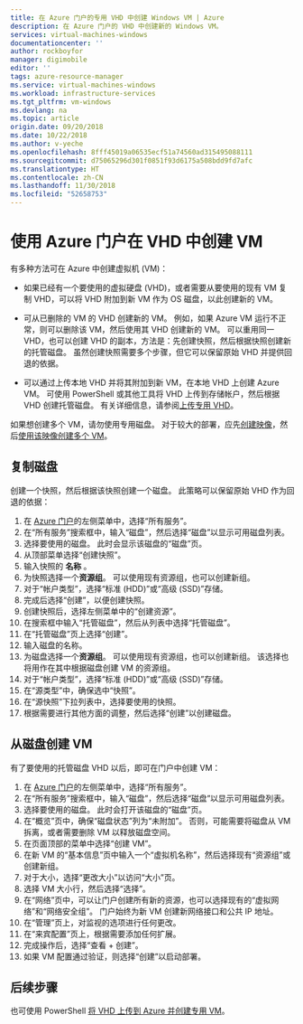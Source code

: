 ```yaml
---
title: 在 Azure 门户的专用 VHD 中创建 Windows VM | Azure
description: 在 Azure 门户的 VHD 中创建新的 Windows VM。
services: virtual-machines-windows
documentationcenter: ''
author: rockboyfor
manager: digimobile
editor: ''
tags: azure-resource-manager
ms.service: virtual-machines-windows
ms.workload: infrastructure-services
ms.tgt_pltfrm: vm-windows
ms.devlang: na
ms.topic: article
origin.date: 09/20/2018
ms.date: 10/22/2018
ms.author: v-yeche
ms.openlocfilehash: 8fff45019a06535ecf51a74560ad315495088111
ms.sourcegitcommit: d75065296d301f0851f93d6175a508bdd9fd7afc
ms.translationtype: HT
ms.contentlocale: zh-CN
ms.lasthandoff: 11/30/2018
ms.locfileid: "52658753"
---
```

# <a name="create-a-vm-from-a-vhd-by-using-the-azure-portal"></a>使用 Azure 门户在 VHD 中创建 VM

有多种方法可在 Azure 中创建虚拟机 (VM)： 

- 如果已经有一个要使用的虚拟硬盘 (VHD)，或者需要从要使用的现有 VM 复制 VHD，可以将 VHD 附加到新 VM 作为 OS 磁盘，以此创建新的 VM。 

- 可从已删除的 VM 的 VHD 创建新的 VM。 例如，如果 Azure VM 运行不正常，则可以删除该 VM，然后使用其 VHD 创建新的 VM。 可以重用同一 VHD，也可以创建 VHD 的副本，方法是：先创建快照，然后根据快照创建新的托管磁盘。 虽然创建快照需要多个步骤，但它可以保留原始 VHD 并提供回退的依据。

- 可以通过上传本地 VHD 并将其附加到新 VM，在本地 VHD 上创建 Azure VM。 可使用 PowerShell 或其他工具将 VHD 上传到存储帐户，然后根据 VHD 创建托管磁盘。 有关详细信息，请参阅[上传专用 VHD](create-vm-specialized.md#option-2-upload-a-specialized-vhd)。 

如果想创建多个 VM，请勿使用专用磁盘。 对于较大的部署，应先[创建映像](capture-image-resource.md)，然后[使用该映像创建多个 VM](create-vm-generalized-managed.md)。

## <a name="copy-a-disk"></a>复制磁盘

创建一个快照，然后根据该快照创建一个磁盘。 此策略可以保留原始 VHD 作为回退的依据：

1. 在 [Azure 门户](https://portal.azure.cn)的左侧菜单中，选择“所有服务”。
2. 在“所有服务”搜索框中，输入“磁盘”，然后选择“磁盘”以显示可用磁盘列表。
3. 选择要使用的磁盘。 此时会显示该磁盘的“磁盘”页。
4. 从顶部菜单选择“创建快照”。 
5. 输入快照的 **名称** 。
6. 为快照选择一个**资源组**。 可以使用现有资源组，也可以创建新组。
7. 对于“帐户类型”，选择“标准 (HDD)”或“高级 (SSD)”存储。
8. 完成后选择“创建”，以便创建快照。
9. 创建快照后，选择左侧菜单中的“创建资源”。
10. 在搜索框中输入“托管磁盘”，然后从列表中选择“托管磁盘”。
11. 在“托管磁盘”页上选择“创建”。
12. 输入磁盘的名称。
13. 为磁盘选择一个**资源组**。 可以使用现有资源组，也可以创建新组。 该选择也将用作在其中根据磁盘创建 VM 的资源组。
14. 对于“帐户类型”，选择“标准 (HDD)”或“高级 (SSD)”存储。
15. 在“源类型”中，确保选中“快照”。
16. 在“源快照”下拉列表中，选择要使用的快照。
17. 根据需要进行其他方面的调整，然后选择“创建”以创建磁盘。

## <a name="create-a-vm-from-a-disk"></a>从磁盘创建 VM

有了要使用的托管磁盘 VHD 以后，即可在门户中创建 VM：

1. 在 [Azure 门户](https://portal.azure.cn)的左侧菜单中，选择“所有服务”。
2. 在“所有服务”搜索框中，输入“磁盘”，然后选择“磁盘”以显示可用磁盘列表。
3. 选择要使用的磁盘。 此时会打开该磁盘的“磁盘”页。
4. 在“概览”页中，确保“磁盘状态”列为“未附加”。 否则，可能需要将磁盘从 VM 拆离，或者需要删除 VM 以释放磁盘空间。
4. 在页面顶部的菜单中选择“创建 VM”。
5. 在新 VM 的“基本信息”页中输入一个“虚拟机名称”，然后选择现有“资源组”或创建新组。
6. 对于大小，选择“更改大小”以访问“大小”页。
7. 选择 VM 大小行，然后选择“选择”。
8. 在“网络”页中，可以让门户创建所有新的资源，也可以选择现有的“虚拟网络”和“网络安全组”。 门户始终为新 VM 创建新网络接口和公共 IP 地址。 
9. 在“管理”页上，对监视的选项进行任何更改。
10. 在“来宾配置”页上，根据需要添加任何扩展。
11. 完成操作后，选择“查看 + 创建”。 
12. 如果 VM 配置通过验证，则选择“创建”以启动部署。

## <a name="next-steps"></a>后续步骤

也可使用 PowerShell [将 VHD 上传到 Azure 并创建专用 VM](create-vm-specialized.md)。

<!--Update_Description: update meta properties, wording update, update link -->